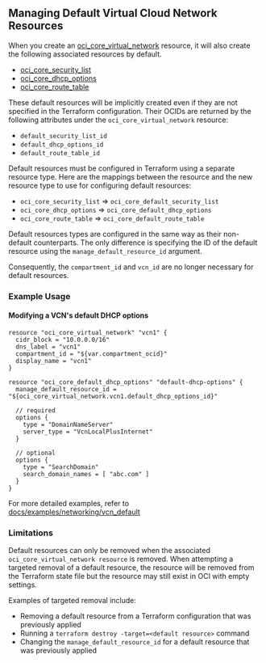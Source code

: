## Managing Default Virtual Cloud Network Resources

When you create an [oci_core_virtual_network](https://github.com/oracle/terraform-provider-oci/blob/master/docs/resources/core/virtual_networks.md)
resource, it will also create the following associated resources by default.

- [oci_core_security_list](https://github.com/oracle/terraform-provider-oci/blob/master/docs/resources/core/security_list.md)
- [oci_core_dhcp_options](https://github.com/oracle/terraform-provider-oci/blob/master/docs/resources/core/dhcp_option.md)
- [oci_core_route_table](https://github.com/oracle/terraform-provider-oci/blob/master/docs/resources/core/route_table.md)

These default resources will be implicitly created even if they are not specified in the Terraform configuration.
Their OCIDs are returned by the following attributes under the `oci_core_virtual_network` resource:

- `default_security_list_id`
- `default_dhcp_options_id`
- `default_route_table_id`

Default resources must be configured in Terraform using a separate resource type. Here are
the mappings between the resource and the new resource type to use for configuring default
resources:
- `oci_core_security_list` => `oci_core_default_security_list`
- `oci_core_dhcp_options` => `oci_core_default_dhcp_options`
- `oci_core_route_table` => `oci_core_default_route_table`

Default resources types are configured in the same way as their non-default counterparts. 
The only difference is specifying the ID of the default resource using the
`manage_default_resource_id` argument.

Consequently, the `compartment_id` and `vcn_id` are no longer necessary for default resources.


### Example Usage
#### Modifying a VCN's default DHCP options

```
resource "oci_core_virtual_network" "vcn1" {
  cidr_block = "10.0.0.0/16"
  dns_label = "vcn1"
  compartment_id = "${var.compartment_ocid}"
  display_name = "vcn1"
}

resource "oci_core_default_dhcp_options" "default-dhcp-options" {
  manage_default_resource_id = "${oci_core_virtual_network.vcn1.default_dhcp_options_id}"

  // required
  options {
    type = "DomainNameServer"
    server_type = "VcnLocalPlusInternet"
  }

  // optional
  options {
    type = "SearchDomain"
    search_domain_names = [ "abc.com" ]
  }
}
```

For more detailed examples, refer to [docs/examples/networking/vcn_default](https://github.com/oracle/terraform-provider-oci/tree/master/docs/examples/networking/vcn_default/vcn.tf)

### Limitations

Default resources can only be removed when the associated `oci_core_virtual_network resource` is removed. When attempting
a targeted removal of a default resource, the resource will be removed from the Terraform state file but the resource may
still exist in OCI with empty settings.
 
Examples of targeted removal include:
- Removing a default resource from a Terraform configuration that was previously applied
- Running a `terraform destroy -target=<default resource>` command
- Changing the `manage_default_resource_id` for a default resource that was previously applied
